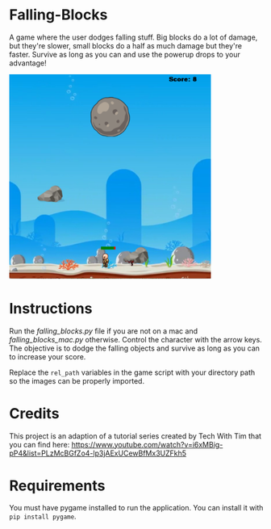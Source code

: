 # Falling-Blocks
A game where the user dodges falling stuff. Big blocks do a lot of damage, but they're slower, small blocks do a half as much damage but they're faster.  Survive as long as you can and use the powerup drops to your advantage!

<img src="https://github.com/aldew5/Falling-Blocks/blob/master/Images/game.png" width=400>

# Instructions
Run the *falling_blocks.py* file if you are not on a mac and *falling_blocks_mac.py* otherwise. Control the character with the arrow keys. The objective is to dodge the falling objects and survive as long as you can to increase your score.

Replace the `rel_path` variables in the game script with your directory path so the images can be properly imported.

# Credits
This project is an adaption of a tutorial series created by Tech With Tim that you can find here: https://www.youtube.com/watch?v=i6xMBig-pP4&list=PLzMcBGfZo4-lp3jAExUCewBfMx3UZFkh5

# Requirements
You must have pygame installed to run the application. You can install it with `pip install pygame`.
